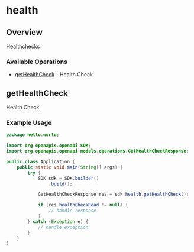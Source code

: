 # health

## Overview

Healthchecks

### Available Operations

* [getHealthCheck](#gethealthcheck) - Health Check

## getHealthCheck

Health Check

### Example Usage

```java
package hello.world;

import org.openapis.openapi.SDK;
import org.openapis.openapi.models.operations.GetHealthCheckResponse;

public class Application {
    public static void main(String[] args) {
        try {
            SDK sdk = SDK.builder()
                .build();

            GetHealthCheckResponse res = sdk.health.getHealthCheck();

            if (res.healthCheckRead != null) {
                // handle response
            }
        } catch (Exception e) {
            // handle exception
        }
    }
}
```
